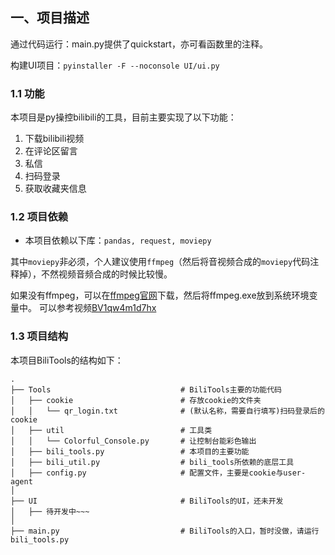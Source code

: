 ## 一、项目描述
通过代码运行：main.py提供了quickstart，亦可看函数里的注释。

构建UI项目：`pyinstaller -F --noconsole UI/ui.py`

### 1.1 功能
本项目是py操控bilibili的工具，目前主要实现了以下功能：
1. 下载bilibili视频
2. 在评论区留言
3. 私信
4. 扫码登录
5. 获取收藏夹信息

### 1.2 项目依赖
- 本项目依赖以下库：`pandas, request, moviepy`

其中`moviepy`非必须，个人建议使用`ffmpeg`（然后将音视频合成的`moviepy`代码注释掉），不然视频音频合成的时候比较慢。

如果没有ffmpeg，可以在[ffmpeg官网](https://ffmpeg.org/download.html)下载，然后将ffmpeg.exe放到系统环境变量中。
可以参考视频[BV1qw4m1d7hx](https://www.bilibili.com/video/BV1qw4m1d7hx/)

### 1.3 项目结构
本项目BiliTools的结构如下：
```
.
├── Tools                             # BiliTools主要的功能代码
│   ├── cookie                        # 存放cookie的文件夹
│   │   └── qr_login.txt              # (默认名称，需要自行填写)扫码登录后的cookie
│   ├── util                          # 工具类
│   │   └── Colorful_Console.py       # 让控制台能彩色输出
│   ├── bili_tools.py                 # 本项目的主要功能
│   ├── bili_util.py                  # bili_tools所依赖的底层工具
│   ├── config.py                     # 配置文件，主要是cookie与user-agent
│
├── UI                                # BiliTools的UI，还未开发
│   ├── 待开发中~~~
│
├── main.py                           # BiliTools的入口，暂时没做，请运行bili_tools.py
```
